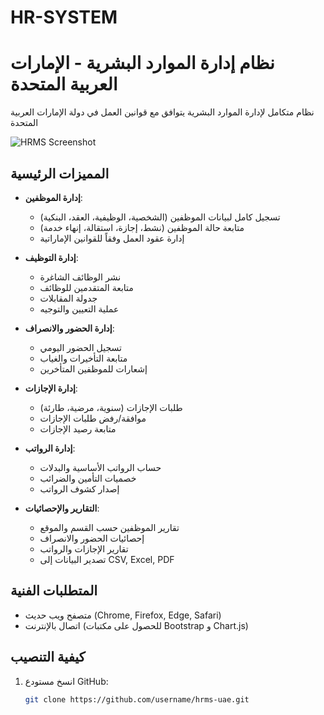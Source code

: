 # HR-SYSTEM
# نظام إدارة الموارد البشرية - الإمارات العربية المتحدة

نظام متكامل لإدارة الموارد البشرية يتوافق مع قوانين العمل في دولة الإمارات العربية المتحدة

![HRMS Screenshot](./screenshot.png)

## المميزات الرئيسية

- **إدارة الموظفين**:
  - تسجيل كامل لبيانات الموظفين (الشخصية، الوظيفية، العقد، البنكية)
  - متابعة حالة الموظفين (نشط، إجازة، استقالة، إنهاء خدمة)
  - إدارة عقود العمل وفقاً للقوانين الإماراتية

- **إدارة التوظيف**:
  - نشر الوظائف الشاغرة
  - متابعة المتقدمين للوظائف
  - جدولة المقابلات
  - عملية التعيين والتوجيه

- **إدارة الحضور والانصراف**:
  - تسجيل الحضور اليومي
  - متابعة التأخيرات والغياب
  - إشعارات للموظفين المتأخرين

- **إدارة الإجازات**:
  - طلبات الإجازات (سنوية، مرضية، طارئة)
  - موافقة/رفض طلبات الإجازات
  - متابعة رصيد الإجازات

- **إدارة الرواتب**:
  - حساب الرواتب الأساسية والبدلات
  - خصميات التأمين والضرائب
  - إصدار كشوف الرواتب

- **التقارير والإحصائيات**:
  - تقارير الموظفين حسب القسم والموقع
  - إحصائيات الحضور والانصراف
  - تقارير الإجازات والرواتب
  - تصدير البيانات إلى CSV, Excel, PDF

## المتطلبات الفنية

- متصفح ويب حديث (Chrome, Firefox, Edge, Safari)
- اتصال بالإنترنت (للحصول على مكتبات Bootstrap و Chart.js)

## كيفية التنصيب

1. انسخ مستودع GitHub:
   ```bash
   git clone https://github.com/username/hrms-uae.git
